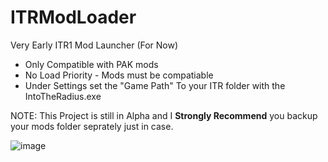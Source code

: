 # ITRModLoader
Very Early ITR1 Mod Launcher (For Now)

- Only Compatible with PAK mods
- No Load Priority - Mods must be compatiable
- Under Settings set the "Game Path" To your ITR folder with the IntoTheRadius.exe

NOTE: This Project is still in Alpha and I **Strongly Recommend** you backup your mods folder seprately just in case.

![image](https://github.com/user-attachments/assets/a0e19003-e603-46ca-8f6c-44fc4563c5aa)
